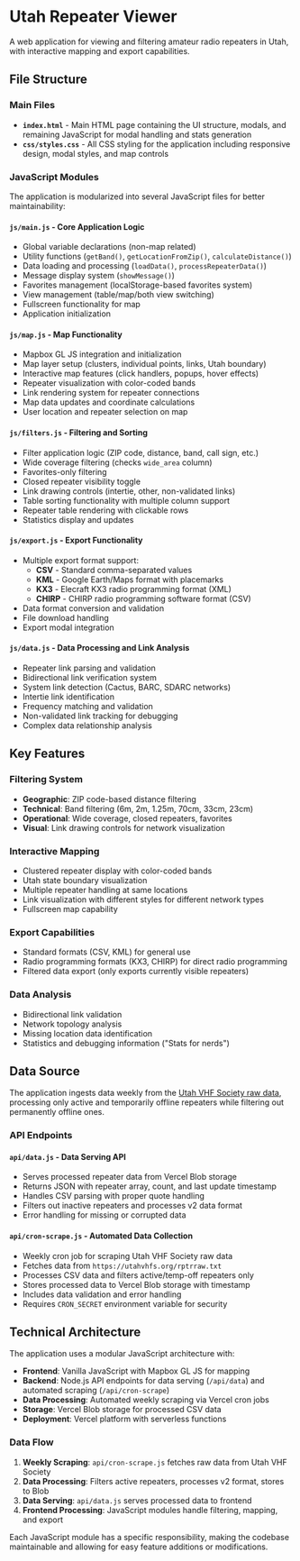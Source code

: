 # Utah Repeater Viewer

A web application for viewing and filtering amateur radio repeaters in Utah, with interactive mapping and export capabilities.

## File Structure

### Main Files

- **`index.html`** - Main HTML page containing the UI structure, modals, and remaining JavaScript for modal handling and stats generation
- **`css/styles.css`** - All CSS styling for the application including responsive design, modal styles, and map controls

### JavaScript Modules

The application is modularized into several JavaScript files for better maintainability:

#### **`js/main.js`** - Core Application Logic
- Global variable declarations (non-map related)
- Utility functions (`getBand()`, `getLocationFromZip()`, `calculateDistance()`)
- Data loading and processing (`loadData()`, `processRepeaterData()`)
- Message display system (`showMessage()`)
- Favorites management (localStorage-based favorites system)
- View management (table/map/both view switching)
- Fullscreen functionality for map
- Application initialization

#### **`js/map.js`** - Map Functionality
- Mapbox GL JS integration and initialization
- Map layer setup (clusters, individual points, links, Utah boundary)
- Interactive map features (click handlers, popups, hover effects)
- Repeater visualization with color-coded bands
- Link rendering system for repeater connections
- Map data updates and coordinate calculations
- User location and repeater selection on map

#### **`js/filters.js`** - Filtering and Sorting
- Filter application logic (ZIP code, distance, band, call sign, etc.)
- Wide coverage filtering (checks `wide_area` column)
- Favorites-only filtering
- Closed repeater visibility toggle
- Link drawing controls (intertie, other, non-validated links)
- Table sorting functionality with multiple column support
- Repeater table rendering with clickable rows
- Statistics display and updates

#### **`js/export.js`** - Export Functionality
- Multiple export format support:
  - **CSV** - Standard comma-separated values
  - **KML** - Google Earth/Maps format with placemarks
  - **KX3** - Elecraft KX3 radio programming format (XML)
  - **CHIRP** - CHIRP radio programming software format (CSV)
- Data format conversion and validation
- File download handling
- Export modal integration

#### **`js/data.js`** - Data Processing and Link Analysis
- Repeater link parsing and validation
- Bidirectional link verification system
- System link detection (Cactus, BARC, SDARC networks)
- Intertie link identification
- Frequency matching and validation
- Non-validated link tracking for debugging
- Complex data relationship analysis

## Key Features

### Filtering System
- **Geographic**: ZIP code-based distance filtering
- **Technical**: Band filtering (6m, 2m, 1.25m, 70cm, 33cm, 23cm)
- **Operational**: Wide coverage, closed repeaters, favorites
- **Visual**: Link drawing controls for network visualization

### Interactive Mapping
- Clustered repeater display with color-coded bands
- Utah state boundary visualization
- Multiple repeater handling at same locations
- Link visualization with different styles for different network types
- Fullscreen map capability

### Export Capabilities
- Standard formats (CSV, KML) for general use
- Radio programming formats (KX3, CHIRP) for direct radio programming
- Filtered data export (only exports currently visible repeaters)

### Data Analysis
- Bidirectional link validation
- Network topology analysis
- Missing location data identification
- Statistics and debugging information ("Stats for nerds")

## Data Source

The application ingests data weekly from the [Utah VHF Society raw data](https://utahvhfs.org/raw_dat.html), processing only active and temporarily offline repeaters while filtering out permanently offline ones.

### API Endpoints

#### **`api/data.js`** - Data Serving API
- Serves processed repeater data from Vercel Blob storage
- Returns JSON with repeater array, count, and last update timestamp
- Handles CSV parsing with proper quote handling
- Filters out inactive repeaters and processes v2 data format
- Error handling for missing or corrupted data

#### **`api/cron-scrape.js`** - Automated Data Collection
- Weekly cron job for scraping Utah VHF Society raw data
- Fetches data from `https://utahvhfs.org/rptrraw.txt`
- Processes CSV data and filters active/temp-off repeaters only
- Stores processed data to Vercel Blob storage with timestamp
- Includes data validation and error handling
- Requires `CRON_SECRET` environment variable for security

## Technical Architecture

The application uses a modular JavaScript architecture with:
- **Frontend**: Vanilla JavaScript with Mapbox GL JS for mapping
- **Backend**: Node.js API endpoints for data serving (`/api/data`) and automated scraping (`/api/cron-scrape`)
- **Data Processing**: Automated weekly scraping via Vercel cron jobs
- **Storage**: Vercel Blob storage for processed CSV data
- **Deployment**: Vercel platform with serverless functions

### Data Flow
1. **Weekly Scraping**: `api/cron-scrape.js` fetches raw data from Utah VHF Society
2. **Data Processing**: Filters active repeaters, processes v2 format, stores to Blob
3. **Data Serving**: `api/data.js` serves processed data to frontend
4. **Frontend Processing**: JavaScript modules handle filtering, mapping, and export

Each JavaScript module has a specific responsibility, making the codebase maintainable and allowing for easy feature additions or modifications.
